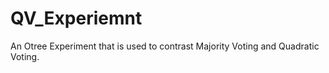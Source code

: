 # QV_Experiemnt
An Otree Experiment that is used to contrast Majority Voting and Quadratic Voting. 
